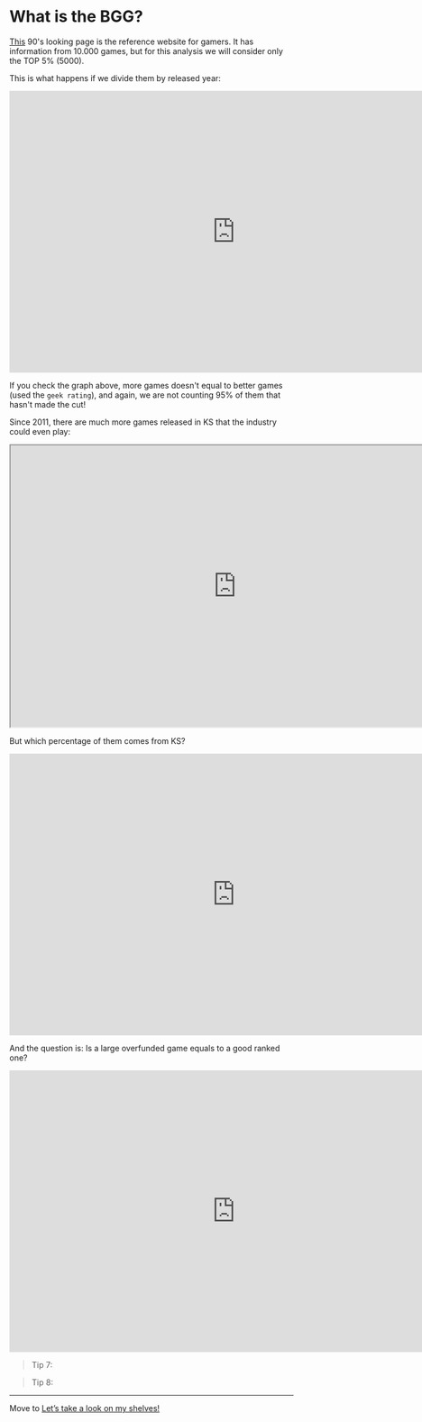 
# What is the BGG?

[This](https://boardgamegeek.com/) 90's looking page is the reference website for gamers. It has information from 10.000 games, but for this analysis we will consider only the TOP 5% (5000).

This is what happens if we divide them by released year:

<p align="center">
<iframe
  src="https://dcl.dev.looker.com/embed/looks/903"
  width="800"
  height="500"
   frameborder='0'>
</iframe></p>

If you check the graph above, more games doesn't equal to better games (used the `geek rating`), and again, we are not counting 95% of them that hasn't made the cut!

Since 2011, there are much more games released in KS that the industry could even play:

<p align="center"><iframe src="https://drive.google.com/file/d/1P_1E_l6rkaiwR3dU0Oyu0T6-Z0a6HQ93/preview" width="800" height="500"></iframe></p>

But which percentage of them comes from KS?

<p align="center">
<iframe
  src="https://dcl.dev.looker.com/embed/looks/886"
  width="800"
  height="500"
   frameborder='0'>
</iframe></p>

And the question is: Is a large overfunded game equals to a good ranked one?

<p align="center">
<iframe
  src="https://dcl.dev.looker.com/embed/looks/904"
  width="800"
  height="500"
   frameborder='0'>
</iframe></p>


> Tip 7:

> Tip 8:




---
Move to [Let’s take a look on my shelves!](https://diegocamlooker.github.io/Kickstarter/collection)
